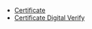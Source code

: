 - [Certificate](https://github.com/alexcartex1101/Data-Analytics-Portfolio/blob/main/Data_Analytics_Essentials_Certificate.pdf)
- [Certificate Digital Verify](https://la.utexas.edu/texasexeced/digitalVerification.html?key=PxhVW)
